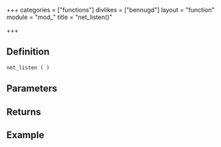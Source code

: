 +++
categories = ["functions"]
divlikes = ["bennugd"]
layout = "function"
module = "mod_"
title = "net_listen()"

+++

## Definition

    net_listen ( )

## Parameters

## Returns

## Example
